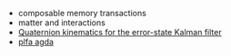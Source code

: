 - composable memory transactions
- matter and interactions
- [Quaternion kinematics for the error-state Kalman filter](https://arxiv.org/pdf/1711.02508)
- [plfa agda](https://plfa.github.io)

